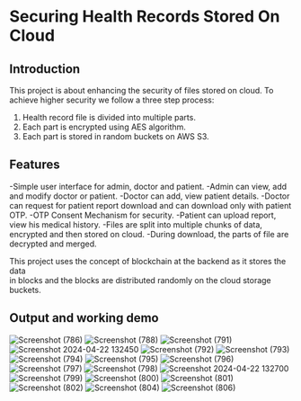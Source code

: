 # Securing Health Records Stored On Cloud

## Introduction
This project is about enhancing the security of files stored on cloud. 
To achieve higher security we follow a three step process:
1. Health record file is divided into multiple parts.
2. Each part is encrypted using AES algorithm.
3. Each part is stored in random buckets on AWS S3.

## Features
-Simple user interface for admin, doctor and patient.
-Admin can view, add and modify doctor or patient.
-Doctor can add, view patient details.
-Doctor can request for patient report download and can download only with patient OTP. 
-OTP Consent Mechanism for security.
-Patient can upload report, view his medical history.
-Files are split into multiple chunks of data, encrypted and then stored on cloud.
-During download, the parts of file are decrypted and merged.

This project uses the concept of blockchain at the backend as it stores the data <br>
in blocks and the blocks are distributed randomly on the cloud storage buckets.

## Output and working demo
![Screenshot (786)](https://github.com/swanandtamaskar1/securing-health-records-stored-on-cloud/assets/35898035/4dc6a0d0-b888-427c-9d49-bc2ad8c9ec71)
![Screenshot (788)](https://github.com/swanandtamaskar1/securing-health-records-stored-on-cloud/assets/35898035/01d526d1-a29e-4a0f-a625-5928aa84d67b)
![Screenshot (791)](https://github.com/swanandtamaskar1/securing-health-records-stored-on-cloud/assets/35898035/1ce65e8b-16df-46c7-8541-c61d4527e9cc)
![Screenshot 2024-04-22 132450](https://github.com/swanandtamaskar1/securing-health-records-stored-on-cloud/assets/35898035/2f1ca2b8-b960-471e-9f1f-75338d8f379b)
![Screenshot (792)](https://github.com/swanandtamaskar1/securing-health-records-stored-on-cloud/assets/35898035/bf90b122-0920-4e0d-b76b-c09292490dbd)
![Screenshot (793)](https://github.com/swanandtamaskar1/securing-health-records-stored-on-cloud/assets/35898035/79d89dde-bdda-4efa-a1e3-21b46e008d48)
![Screenshot (794)](https://github.com/swanandtamaskar1/securing-health-records-stored-on-cloud/assets/35898035/b24025ad-872d-48b8-b335-247afbbd9001)
![Screenshot (795)](https://github.com/swanandtamaskar1/securing-health-records-stored-on-cloud/assets/35898035/132a2925-6f0a-4790-b3db-b9a6ed5b391d)
![Screenshot (796)](https://github.com/swanandtamaskar1/securing-health-records-stored-on-cloud/assets/35898035/946771e6-9f13-428f-80e6-a62a65576a5b)
![Screenshot (797)](https://github.com/swanandtamaskar1/securing-health-records-stored-on-cloud/assets/35898035/62ee01f7-e13e-426e-8528-6907f7f74a1b)
![Screenshot (798)](https://github.com/swanandtamaskar1/securing-health-records-stored-on-cloud/assets/35898035/70a77daa-8fa2-4f91-b7fa-7b1a70ece77d)
![Screenshot 2024-04-22 132700](https://github.com/swanandtamaskar1/securing-health-records-stored-on-cloud/assets/35898035/5815c949-6799-4f57-b5ed-7291b8c0eeaf)
![Screenshot (799)](https://github.com/swanandtamaskar1/securing-health-records-stored-on-cloud/assets/35898035/30a8688a-0eeb-40fc-a436-d59993b86c54)
![Screenshot (800)](https://github.com/swanandtamaskar1/securing-health-records-stored-on-cloud/assets/35898035/c50841b4-3cc1-4eb3-a8b4-e10d6ccf32ca)
![Screenshot (801)](https://github.com/swanandtamaskar1/securing-health-records-stored-on-cloud/assets/35898035/7c638963-d423-43ee-a6ce-23979dbbc6fb)
![Screenshot (802)](https://github.com/swanandtamaskar1/securing-health-records-stored-on-cloud/assets/35898035/1660d3b8-ebed-4db8-96a5-a634cdb4730a)
![Screenshot (804)](https://github.com/swanandtamaskar1/securing-health-records-stored-on-cloud/assets/35898035/45a25eca-20de-457f-a03e-188eccfdc12f)
![Screenshot (806)](https://github.com/swanandtamaskar1/securing-health-records-stored-on-cloud/assets/35898035/628c8cc7-f19f-4b7c-ac33-b8974463ceec)





